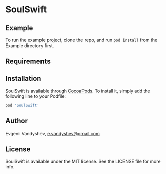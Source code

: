 # SoulSwift

## Example

To run the example project, clone the repo, and run `pod install` from the Example directory first.

## Requirements

## Installation

SoulSwift is available through [CocoaPods](https://cocoapods.org). To install
it, simply add the following line to your Podfile:

```ruby
pod 'SoulSwift'
```

## Author

Evgenii Vandyshev, e.vandyshev@gmail.com

## License

SoulSwift is available under the MIT license. See the LICENSE file for more info.
